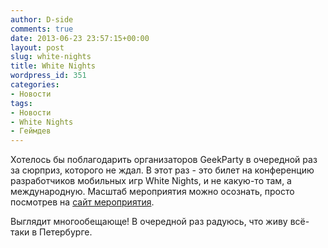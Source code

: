 ```yaml
---
author: D-side
comments: true
date: 2013-06-23 23:57:15+00:00
layout: post
slug: white-nights
title: White Nights
wordpress_id: 351
categories:
- Новости
tags:
- Новости
- White Nights
- Геймдев
---
```


Хотелось бы поблагодарить организаторов GeekParty в очередной раз за сюрприз, которого не ждал. В этот раз - это билет на конференцию разработчиков мобильных игр White Nights, и не какую-то там, а международную. Масштаб мероприятия можно осознать, просто посмотрев на [сайт мероприятия](http://www.wnconf.com/ru/).

Выглядит многообещающе! В очередной раз радуюсь, что живу всё-таки в Петербурге.
